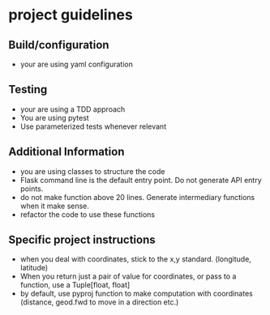 # project guidelines
## Build/configuration
* your are using yaml configuration

## Testing
* your are using a TDD approach
* You are using pytest
* Use parameterized tests whenever relevant

## Additional Information
* you are using classes to structure the code
* Flask command line is the default entry point. Do not generate API entry points.
* do not make function above 20 lines. Generate intermediary functions when it make sense.
* refactor the code to use these functions

## Specific project instructions
* when you deal with coordinates, stick to the x,y standard. (longitude, latitude)
* When you return just a pair of value for coordinates, or pass to a function, use a Tuple[float, float]
* by default, use pyproj function to make computation with coordinates (distance, geod.fwd to move in a direction etc.)
